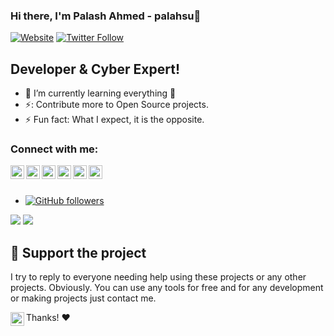### Hi there, I'm Palash Ahmed - palahsu👋

[![Website](https://img.shields.io/website?label=palashgamertechnique.com&style=for-the-badge&url=https%3A%2F%2Fcodestackr.com)](https://palashgamertechnique.com)
[![Twitter Follow](https://img.shields.io/twitter/follow/palahsu?color=1DA1F2&logo=twitter&style=for-the-badge)](https://twitter.com/intent/follow?original_referer=https%3A%2F%2Fgithub.com%2Fpalahsu&screen_name=palahsu)

## Developer & Cyber Expert!

- 🌱 I’m currently learning everything 🤣
- ⚡: Contribute more to Open Source projects.
- ⚡ Fun fact: What I expect, it is the opposite.

### Connect with me:

[<img align="left" alt="palahsu | YouTube" width="22px" src="https://cdn.jsdelivr.net/npm/simple-icons@v3/icons/youtube.svg" />][youtube]
[<img align="left" alt="palahsu | Gmail" width="22px" src="https://cdn.jsdelivr.net/npm/simple-icons@v3/icons/gmail.svg" />][gmail]
[<img align="left" alt="palahsu | Twitter" width="22px" src="https://cdn.jsdelivr.net/npm/simple-icons@v3/icons/twitter.svg" />][twitter]
[<img align="left" alt="palahsu | LinkedIn" width="22px" src="https://cdn.jsdelivr.net/npm/simple-icons@v3/icons/linkedin.svg" />][linkedin]
[<img align="left" alt="palahsu | Instagram" width="22px" src="https://cdn.jsdelivr.net/npm/simple-icons@v3/icons/instagram.svg" />][instagram]
[<img align="left" alt="palahsu | Telegram" width="22px" src="https://cdn.jsdelivr.net/npm/simple-icons@v3/icons/telegram.svg" />][telegram]

<br />
<br />

- [![GitHub followers](https://img.shields.io/github/followers/palahsu.svg?style=social&label=Follow&maxAge=2592000)](https://github.com/palahsu?tab=followers)
<img src = "https://github-readme-stats.vercel.app/api?username=palahsu&&show_icons=true&title_color=ffffff&icon_color=bb2acf&text_color=daf7dc&bg_color=151515">
<img src = "https://github-readme-stats.vercel.app/api/top-langs/?username=palahsu&langs_count=8&theme=blue-green">

## :sparkling_heart: Support the project

I try to reply to everyone needing help using these projects or any other projects. Obviously. 
You can use any tools for free and for any development or making projects just contact me.

[<img align="left" alt="palahsu | YouTube" width="22px" src="https://cdn.jsdelivr.net/npm/simple-icons@v3/icons/gmail.svg" />][gmail]


Thanks! :heart:

</details>

[website]: https://palashgamertechnique.blogspot.com
[twitter]: https://twitter.com/palahsu
[gmail]: https://knoxdox4@gmail.com
[youtube]: https://www.youtube.com/channel/UCk6XAWrjB16sizuG-s-TOuA
[instagram]: https://instagram.com/springflower_palash
[linkedin]: https://linkedin.com/in/
[telegram]: https://t.me/AD0000000
